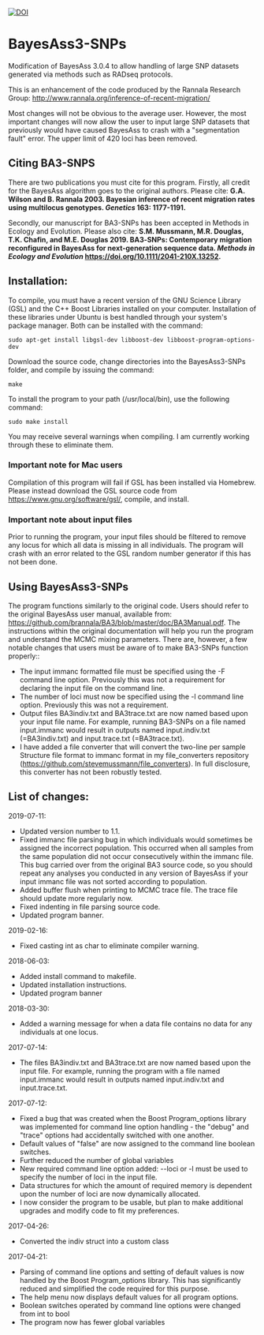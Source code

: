[![DOI](https://zenodo.org/badge/89026759.svg)](https://zenodo.org/badge/latestdoi/89026759)

# BayesAss3-SNPs
Modification of BayesAss 3.0.4 to allow handling of large SNP datasets generated via methods such as RADseq protocols.

This is an enhancement of the code produced by the Rannala Research Group: http://www.rannala.org/inference-of-recent-migration/

Most changes will not be obvious to the average user.  However, the most important changes will now allow the user to input large SNP datasets that previously would have caused BayesAss to crash with a "segmentation fault" error.  The upper limit of 420 loci has been removed.

## Citing BA3-SNPS

There are two publications you must cite for this program. Firstly, all credit for the BayesAss algorithm goes to the original authors.  Please cite: **G.A. Wilson and B. Rannala 2003. Bayesian inference of recent migration rates using multilocus genotypes. *Genetics* 163: 1177-1191.**

Secondly, our manuscript for BA3-SNPs has been accepted in Methods in Ecology and Evolution.  Please also cite: **S.M. Mussmann, M.R. Douglas, T.K. Chafin, and M.E. Douglas 2019. BA3‐SNPs: Contemporary migration reconfigured in BayesAss for next‐generation sequence data. *Methods in Ecology and Evolution* https://doi.org/10.1111/2041-210X.13252.**

## Installation:

To compile, you must have a recent version of the GNU Science Library (GSL) and the C++ Boost Libraries installed on your computer.  Installation of these libraries under Ubuntu is best handled through your system's package manager.  Both can be installed with the command:

`sudo apt-get install libgsl-dev libboost-dev libboost-program-options-dev`

Download the source code, change directories into the BayesAss3-SNPs folder, and compile by issuing the command:

`make`

To install the program to your path (/usr/local/bin), use the following command:

`sudo make install`

You may receive several warnings when compiling.  I am currently working through these to eliminate them.

### Important note for Mac users
Compilation of this program will fail if GSL has been installed via Homebrew.  Please instead download the GSL source code from https://www.gnu.org/software/gsl/, compile, and install.  

### Important note about input files
Prior to running the program, your input files should be filtered to remove any locus for which all data is missing in all individuals.  The program will crash with an error related to the GSL random number generator if this has not been done.

## Using BayesAss3-SNPs

The program functions similarly to the original code. Users should refer to the original BayesAss user manual, available from: https://github.com/brannala/BA3/blob/master/doc/BA3Manual.pdf. The instructions within the original documentation will help you run the program and understand the MCMC mixing parameters. There are, however, a few notable changes that users must be aware of to make BA3-SNPs function properly::
* The input immanc formatted file must be specified using the -F command line option.  Previously this was not a requirement for declaring the input file on the command line.
* The number of loci must now be specified using the -l command line option.  Previously this was not a requirement.
* Output files BA3indiv.txt and BA3trace.txt are now named based upon your input file name.  For example, running BA3-SNPs on a file named input.immanc would result in outputs named input.indiv.txt (=BA3indiv.txt) and input.trace.txt (=BA3trace.txt).
* I have added a file converter that will convert the two-line per sample Structure file format to immanc format in my file_converters repository (https://github.com/stevemussmann/file_converters).  In full disclosure, this converter has not been robustly tested.

## List of changes:
2019-07-11:
* Updated version number to 1.1.
* Fixed immanc file parsing bug in which individuals would sometimes be assigned the incorrect population. This occurred when all samples from the same population did not occur consecutively within the immanc file. This bug carried over from the original BA3 source code, so you should repeat any analyses you conducted in any version of BayesAss if your input immanc file was not sorted according to population.
* Added buffer flush when printing to MCMC trace file. The trace file should update more regularly now.
* Fixed indenting in file parsing source code.
* Updated program banner.

2019-02-16:
* Fixed casting int as char to eliminate compiler warning.

2018-06-03:
* Added install command to makefile.
* Updated installation instructions.
* Updated program banner

2018-03-30:
* Added a warning message for when a data file contains no data for any individuals at one locus.

2017-07-14:
* The files BA3indiv.txt and BA3trace.txt are now named based upon the input file.  For example, running the program with a file named input.immanc would result in outputs named input.indiv.txt and input.trace.txt.

2017-07-12:
* Fixed a bug that was created when the Boost Program_options library was implemented for command line option handling - the "debug" and "trace" options had accidentally switched with one another.
* Default values of "false" are now assigned to the command line boolean switches.
* Further reduced the number of global variables
* New required command line option added: --loci or -l must be used to specify the number of loci in the input file.
* Data structures for which the amount of required memory is dependent upon the number of loci are now dynamically allocated.
* I now consider the program to be usable, but plan to make additional upgrades and modify code to fit my preferences.

2017-04-26:
* Converted the indiv struct into a custom class

2017-04-21: 
* Parsing of command line options and setting of default values is now handled by the Boost Program_options library.  This has significantly reduced and simplified the code required for this purpose.
* The help menu now displays default values for all program options.
* Boolean switches operated by command line options were changed from int to bool
* The program now has fewer global variables
